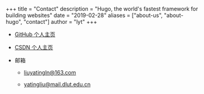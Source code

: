 +++
title = "Contact"
description = "Hugo, the world's fastest framework for building websites"
date = "2019-02-28"
aliases = ["about-us", "about-hugo", "contact"]
author = "lyt"
+++

- [GitHub 个人主页](https://github.com/yatingliu2019)
- [CSDN 个人主页](https://blog.csdn.net/qq_51870267?spm=1000.2115.3001.5343)
- 邮箱 

    - liuyatingln@163.com

    - yatingliu@mail.dlut.edu.cn